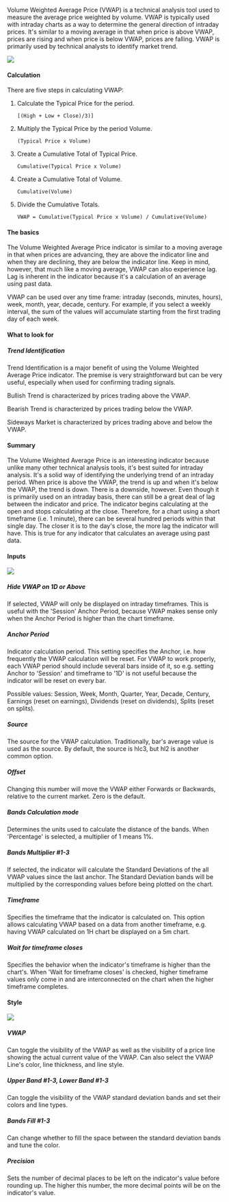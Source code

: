 Volume Weighted Average Price (VWAP) is a technical analysis tool used to measure the average price weighted by volume. VWAP is typically used with intraday charts as a way to determine the general direction of intraday prices. It's similar to a moving average in that when price is above VWAP, prices are rising and when price is below VWAP, prices are falling. VWAP is primarily used by technical analysts to identify market trend.

![](https://s3.amazonaws.com/cdn.freshdesk.com/data/helpdesk/attachments/production/43241201194/original/IH_QmCGpxlETg5n_YinfOnKilmw8w6FD4g.png?1627557193)

#### Calculation

There are five steps in calculating VWAP:

1.  Calculate the Typical Price for the period.
    
    ```
    [(High + Low + Close)/3)]
    ```
    
2.  Multiply the Typical Price by the period Volume.
    
    ```
    (Typical Price x Volume)
    ```
    
3.  Create a Cumulative Total of Typical Price.
    
    ```
    Cumulative(Typical Price x Volume)
    ```
    
4.  Create a Cumulative Total of Volume.
    
    ```
    Cumulative(Volume)
    ```
    
5.  Divide the Cumulative Totals.
    
    ```
    VWAP = Cumulative(Typical Price x Volume) / Cumulative(Volume)
    ```
    

#### The basics

The Volume Weighted Average Price indicator is similar to a moving average in that when prices are advancing, they are above the indicator line and when they are declining, they are below the indicator line. Keep in mind, however, that much like a moving average, VWAP can also experience lag. Lag is inherent in the indicator because it's a calculation of an average using past data. 

VWAP can be used over any time frame: intraday (seconds, minutes, hours), week, month, year, decade, century. For example, if you select a weekly interval, the sum of the values will accumulate starting from the first trading day of each week.

#### What to look for

##### Trend Identification

Trend Identification is a major benefit of using the Volume Weighted Average Price indicator. The premise is very straightforward but can be very useful, especially when used for confirming trading signals.

Bullish Trend is characterized by prices trading above the VWAP.

Bearish Trend is characterized by prices trading below the VWAP.

Sideways Market is characterized by prices trading above and below the VWAP.

#### Summary

The Volume Weighted Average Price is an interesting indicator because unlike many other technical analysis tools, it's best suited for intraday analysis. It's a solid way of identifying the underlying trend of an intraday period. When price is above the VWAP, the trend is up and when it's below the VWAP, the trend is down. There is a downside, however. Even though it is primarily used on an intraday basis, there can still be a great deal of lag between the indicator and price. The indicator begins calculating at the open and stops calculating at the close. Therefore, for a chart using a short timeframe (i.e. 1 minute), there can be several hundred periods within that single day. The closer it is to the day's close, the more lag the indicator will have. This is true for any indicator that calculates an average using past data.

#### Inputs

![](https://s3.amazonaws.com/cdn.freshdesk.com/data/helpdesk/attachments/production/43435850625/original/7p3v9F6lEFrhi0lhqi0eAwn2uWiCdcM7_Q.png?1694590312)

##### Hide VWAP on 1D or Above

If selected, VWAP will only be displayed on intraday timeframes. This is useful with the 'Session' Anchor Period, because VWAP makes sense only when the Anchor Period is higher than the chart timeframe.

##### Anchor Period

Indicator calculation period. This setting specifies the Anchor, i.e. how frequently the VWAP calculation will be reset. For VWAP to work properly, each VWAP period should include several bars inside of it, so e.g. setting Anchor to 'Session' and timeframe to '1D' is not useful because the indicator will be reset on every bar. 

Possible values: Session, Week, Month, Quarter, Year, Decade, Century, Earnings (reset on earnings), Dividends (reset on dividends), Splits (reset on splits).

##### Source

The source for the VWAP calculation. Traditionally, bar's average value is used as the source. By default, the source is hlc3, but hl2 is another common option.

##### Offset

Changing this number will move the VWAP either Forwards or Backwards, relative to the current market. Zero is the default.

##### Bands Calculation mode 

Determines the units used to calculate the distance of the bands. When 'Percentage' is selected, a multiplier of 1 means 1%.

##### Bands Multiplier #1-3

If selected, the indicator will calculate the Standard Deviations of the all VWAP values since the last anchor. The Standard Deviation bands will be multiplied by the corresponding values before being plotted on the chart.

##### Timeframe

Specifies the timeframe that the indicator is calculated on. This option allows calculating VWAP based on a data from another timeframe, e.g. having VWAP calculated on 1H chart be displayed on a 5m chart. 

##### Wait for timeframe closes

Specifies the behavior when the indicator's timeframe is higher than the chart's. When 'Wait for timeframe closes' is checked, higher timeframe values only come in and are interconnected on the chart when the higher timeframe completes.

#### Style

![](https://s3.amazonaws.com/cdn.freshdesk.com/data/helpdesk/attachments/production/43338304679/original/qaHTychZQPNuinR9UEFzLmdj79XEswT1vA.png?1657014059)

##### VWAP

Can toggle the visibility of the VWAP as well as the visibility of a price line showing the actual current value of the VWAP. Can also select the VWAP Line's color, line thickness, and line style.

##### Upper Band #1-3, Lower Band #1-3

Can toggle the visibility of the VWAP standard deviation bands and set their colors and line types.

##### Bands Fill #1-3

Can change whether to fill the space between the standard deviation bands and tune the color.

##### Precision

Sets the number of decimal places to be left on the indicator's value before rounding up. The higher this number, the more decimal points will be on the indicator's value.